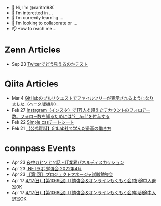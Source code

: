 - 👋 Hi, I’m @narita1980
- 👀 I’m interested in ...
- 🌱 I’m currently learning ...
- 💞️ I’m looking to collaborate on ...
- 📫 How to reach me ...

# Zenn Articles

<!-- profile updater begin: zenn -->
- Sep 23 [Twitterでどう見えるのかテスト](https://zenn.dev/narita1980/articles/cbb21f8d7f785752d6ac)
<!-- profile updater end: zenn -->

# Qiita Articles

<!-- profile updater begin: qiita -->
- Mar 4 [GitHubのプルリクエストでファイルツリーが表示されるようになりました（ベータ版機能）](https://qiita.com/narita1980/items/bee2c5232342a51e0415)
- Feb 27 [Instagram（インスタ）で1万人を超えたアカウントのフォロアー数、フォロー数を知るためには"?__a=1"を付与する](https://qiita.com/narita1980/items/630b7014fa893461b991)
- Feb 22 [Simple.cssチートシート](https://qiita.com/narita1980/items/fd2ccf0e91944aab9fd5)
- Feb 21 [【公式資料】GitLab社で学んだ最高の働き方](https://qiita.com/narita1980/items/d7d142c2bb6312cb9ad6)
<!-- profile updater end: qiita -->

# connpass Events

<!-- profile updater begin: connpass -->
- Apr 23 [夜中のヒソヒソ話 - IT業界パネルディスカッション](https://setk.connpass.com/event/243332/)
- Apr 23 [.NETラボ 勉強会 2022年4月](https://dotnetlab.connpass.com/event/243974/)
- Apr 23 [【第1回】プロジェクトマネージャ試験勉強会](https://setk.connpass.com/event/244856/)
- Apr 17 [4/17(日)【第1069回】IT勉強会＆オンラインもくもく会(夜)途中入退室OK](https://no-genre-mokumoku.connpass.com/event/244854/)
- Apr 17 [4/17(日)【第1068回】IT勉強会＆オンラインもくもく会(朝活)途中入退室OK](https://no-genre-mokumoku.connpass.com/event/244853/)
<!-- profile updater end: connpass -->

<!---
narita1980/narita1980 is a ✨ special ✨ repository because its `README.md` (this file) appears on your GitHub profile.
You can click the Preview link to take a look at your changes.
--->
